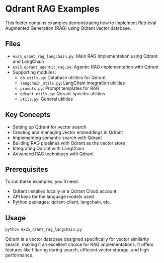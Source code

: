 # Qdrant RAG Examples

This folder contains examples demonstrating how to implement Retrieval Augmented Generation (RAG) using Qdrant vector database.

## Files

- `ex25_qrant_rag_langchain.py`: Main RAG implementation using Qdrant and LangChain
- `ex26_qdrant_agentic_rag.py`: Agentic RAG implementation with Qdrant
- Supporting modules:
  - `db_utils.py`: Database utilities for Qdrant
  - `langchain_utils.py`: LangChain integration utilities
  - `prompts.py`: Prompt templates for RAG
  - `qdrant_utils.py`: Qdrant-specific utilities
  - `utils.py`: General utilities

## Key Concepts

- Setting up Qdrant for vector search
- Creating and managing vector embeddings in Qdrant
- Implementing semantic search with Qdrant
- Building RAG pipelines with Qdrant as the vector store
- Integrating Qdrant with LangChain
- Advanced RAG techniques with Qdrant

## Prerequisites

To run these examples, you'll need:

- Qdrant installed locally or a Qdrant Cloud account
- API keys for the language models used
- Python packages: qdrant-client, langchain, etc.

## Usage

```bash
python ex25_qrant_rag_langchain.py
```

Qdrant is a vector database designed specifically for vector similarity search, making it an excellent choice for RAG implementations. It offers features like filtering during search, efficient vector storage, and high performance.
